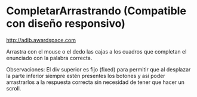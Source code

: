 CompletarArrastrando (Compatible con diseño responsivo)
====================
http://adib.awardspace.com

Arrastra con el mouse o el dedo las cajas a los cuadros que completan el enunciado con la palabra correcta.

Observaciones:
El div superior es fijo (fixed) para permitir que al desplazar la parte inferior siempre estén presentes los botones
y así poder arrastrarlos a la respuesta correcta sin necesidad de tener que hacer un scroll.
